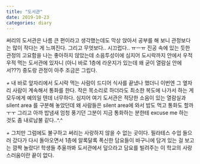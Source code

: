 ```yaml
---
title: "도서관"
date: 2019-10-23
categories: diary
---
```


써리의 도서관은 나름 큰 편이라고 생각했는데도 막상 앉아서 공부를 해 보니 관정보다는 많이 작다는 게 느껴진다. 그리고 무엇보다.. 시끄럽다.. ㅠㅡㅠ 진공 속에 있는 듯한 관정의 고요함을 나는 좋아하지 않았는데 소음투성이에 심지어 도시락까지 안에서 우적우적 먹는 도서관에 있자니 (아니 바로 1층에 라운지가 있는데 왜 굳이 열람실 안에서???) 중도랑 관정이 아주 조금은 그립다.


_+_ 내 바로 앞자리에서 도시락 먹는 사람이 드디어 식사를 끝냈나 했더니 이번엔 그 옆자리 사람이 계속해서 통화를 한다. 작은 목소리로 하더라도 최소한 복도에 나가서 하는 게 모두에게 예의일 텐데 너무하다. 심지어 여기 도서관은 적당한 소음이 있는 열람실과 silent area 를 구분해 놓았던데 왜 사람들은 silent area에 와서 밥도 먹고 통화도 할까ㅜㅜ 그리고 아까 밥냄새 엄청 풍기던 그분이 지금 통화하는 분한테 excuse me 하는 것도 좀 내로남불 같다..^.^


_+_ 그치만 그럼에도 불구하고 써리는 사랑하지 않을 수 없는 곳이다. 필라테스 수업 들으러 갔다가 다시 돌아오면서 1층에 알록달록 폭신한 담요들이 바구니에 담겨 있는 걸 보고는 깜짝 놀랐다! 학생들 추울까봐 도서관에서 덮으라고 담요를 빌려주는 이 학교의 사랑스러움이란 끝이 없다.

